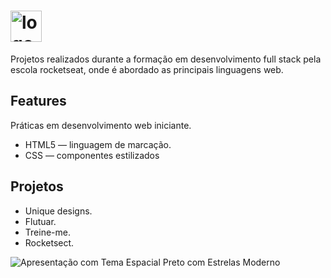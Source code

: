 
<h1> <img src="https://github.com/alvesvn/rocketseat-static/assets/96539606/8a518121-4f14-4b0a-8c17-656ab27e256e" alt="logo-repositorio" height="50" widht="50" /></h1>

<p>Projetos realizados durante a formação em desenvolvimento full stack pela escola rocketseat, onde é abordado as principais linguagens web.

## Features
Práticas em desenvolvimento web iniciante.

-  HTML5 — linguagem de marcação. 
-  CSS — componentes estilizados

## Projetos
- Unique designs.
- Flutuar.
- Treine-me.
- Rocketsect.


![Apresentação com Tema Espacial Preto com Estrelas Moderno ](https://github.com/alvesvn/rocketseat-static/assets/96539606/a6b1463b-0e6c-45dc-93ff-029aa9a8cef0)
